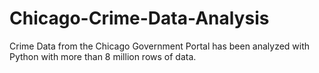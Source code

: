 # Chicago-Crime-Data-Analysis
Crime Data from the Chicago Government Portal has been analyzed with Python with more than 8 million rows of data.

